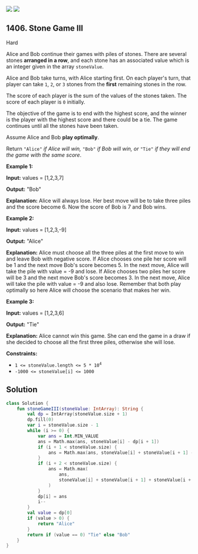 [![](https://img.shields.io/github/stars/javadev/LeetCode-in-Kotlin?label=Stars&style=flat-square)](https://github.com/javadev/LeetCode-in-Kotlin)
[![](https://img.shields.io/github/forks/javadev/LeetCode-in-Kotlin?label=Fork%20me%20on%20GitHub%20&style=flat-square)](https://github.com/javadev/LeetCode-in-Kotlin/fork)

## 1406\. Stone Game III

Hard

Alice and Bob continue their games with piles of stones. There are several stones **arranged in a row**, and each stone has an associated value which is an integer given in the array `stoneValue`.

Alice and Bob take turns, with Alice starting first. On each player's turn, that player can take `1`, `2`, or `3` stones from the **first** remaining stones in the row.

The score of each player is the sum of the values of the stones taken. The score of each player is `0` initially.

The objective of the game is to end with the highest score, and the winner is the player with the highest score and there could be a tie. The game continues until all the stones have been taken.

Assume Alice and Bob **play optimally**.

Return `"Alice"` _if Alice will win,_ `"Bob"` _if Bob will win, or_ `"Tie"` _if they will end the game with the same score_.

**Example 1:**

**Input:** values = [1,2,3,7]

**Output:** "Bob"

**Explanation:** Alice will always lose. Her best move will be to take three piles and the score become 6. Now the score of Bob is 7 and Bob wins.

**Example 2:**

**Input:** values = [1,2,3,-9]

**Output:** "Alice"

**Explanation:** Alice must choose all the three piles at the first move to win and leave Bob with negative score. If Alice chooses one pile her score will be 1 and the next move Bob's score becomes 5. In the next move, Alice will take the pile with value = -9 and lose. If Alice chooses two piles her score will be 3 and the next move Bob's score becomes 3. In the next move, Alice will take the pile with value = -9 and also lose. Remember that both play optimally so here Alice will choose the scenario that makes her win.

**Example 3:**

**Input:** values = [1,2,3,6]

**Output:** "Tie"

**Explanation:** Alice cannot win this game. She can end the game in a draw if she decided to choose all the first three piles, otherwise she will lose.

**Constraints:**

*   <code>1 <= stoneValue.length <= 5 * 10<sup>4</sup></code>
*   `-1000 <= stoneValue[i] <= 1000`

## Solution

```kotlin
class Solution {
    fun stoneGameIII(stoneValue: IntArray): String {
        val dp = IntArray(stoneValue.size + 1)
        dp.fill(0)
        var i = stoneValue.size - 1
        while (i >= 0) {
            var ans = Int.MIN_VALUE
            ans = Math.max(ans, stoneValue[i] - dp[i + 1])
            if (i + 1 < stoneValue.size) {
                ans = Math.max(ans, stoneValue[i] + stoneValue[i + 1] - dp[i + 2])
            }
            if (i + 2 < stoneValue.size) {
                ans = Math.max(
                    ans,
                    stoneValue[i] + stoneValue[i + 1] + stoneValue[i + 2] - dp[i + 3],
                )
            }
            dp[i] = ans
            i--
        }
        val value = dp[0]
        if (value > 0) {
            return "Alice"
        }
        return if (value == 0) "Tie" else "Bob"
    }
}
```